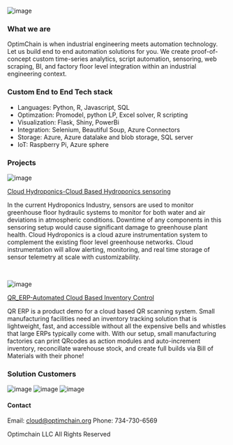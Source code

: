![image](https://user-images.githubusercontent.com/84352976/119548089-b5c8d700-bd4a-11eb-902a-886bd1ead34f.png)

###  What we are
OptimChain is when industrial engineering meets automation technology. Let us build end to end automation solutions for you. We create proof-of-concept custom time-series analytics, script automation, sensoring, web scraping, BI, and factory floor level integration within an industrial engineering context. 

### Custom End to End Tech stack
* Languages: Python, R, Javascript, SQL
* Optimzation: Promodel, python LP, Excel solver, R scripting
* Visualization: Flask, Shiny, PowerBi
* Integration: Selenium, Beautiful Soup, Azure Connectors
* Storage: Azure, Azure datalake and blob storage, SQL server
* IoT: Raspberry Pi, Azure sphere

### Projects
![image](https://user-images.githubusercontent.com/84352976/120255471-e031fd00-c240-11eb-8cc5-5b027cc268c9.png)


[Cloud Hydroponics-Cloud Based Hydroponics sensoring](https://github.com/OptimChain/Cloud_Hydroponics)

In the current Hydroponics Industry, sensors are used to monitor greenhouse floor hydraulic systems to monitor for both water and air deviations in atmospheric conditions. Downtime of any components in this sensoring setup would cause significant damage to greenhouse plant health. Cloud Hydroponics is a cloud azure instrumentation system to complement the existing floor level greenhouse networks. Cloud instrumentation will allow alerting, monitoring, and real time storage of sensor telemetry at scale with customizability.

&nbsp;

![image](https://user-images.githubusercontent.com/84352976/120255432-c8f30f80-c240-11eb-8974-d60f14ae9f12.png)

[QR_ERP-Automated Cloud Based Inventory Control](https://github.com/OptimChain/QR_ERP)

QR ERP is a product demo for a cloud based QR scanning system. Small manufacturing facilities need an inventory tracking solution that is lightweight, fast, and accessible without all the expensive bells and whistles that large ERPs typically come with. With our setup, small manufacturing factories can print QRcodes as action modules and auto-increment inventory, reconcillate warehouse stock, and create full builds via Bill of Materials with their phone!



### Solution Customers


![image](https://user-images.githubusercontent.com/84352976/120245367-d056f080-c221-11eb-9ed9-e98f00b69ef5.png) ![image](https://user-images.githubusercontent.com/84352976/120245376-da78ef00-c221-11eb-8202-353f49adc7e1.png) ![image](https://user-images.githubusercontent.com/84352976/120245387-eb296500-c221-11eb-810f-7b591d06b6ae.png)



#### Contact

Email: cloud@optimchain.org
Phone: 734-730-6569

Optimchain LLC  All Rights Reserved

